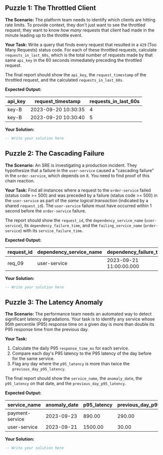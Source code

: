 ## Puzzle 1: The Throttled Client

**The Scenario:** The platform team needs to identify which clients are hitting rate limits. To provide context, they don't just want to see the throttled request; they want to know *how many* requests that client had made in the minute leading up to the throttle event.

**Your Task:** Write a query that finds every request that resulted in a `429` (Too Many Requests) status code. For each of these throttled requests, calculate `requests_in_last_60s`, which is the total number of requests made by that same `api_key` in the 60 seconds immediately preceding the throttled request.

The final report should show the `api_key`, the `request_timestamp` of the throttled request, and the calculated `requests_in_last_60s`.

**Expected Output:**

| api_key | request_timestamp   | requests_in_last_60s |
| ------- | ------------------- | -------------------- |
| key-B   | 2023-09-20 10:30:35 | 4                    |
| key-B   | 2023-09-20 10:30:40 | 5                    |

**Your Solution:**

```sql
-- Write your solution here
```

## Puzzle 2: The Cascading Failure

**The Scenario:** An SRE is investigating a production incident. They hypothesize that a failure in the `user-service` caused a "cascading failure" in the `order-service`, which depends on it. You need to find proof of this chain reaction.

**Your Task:** Find all instances where a request to the `order-service` failed (status code >= 500) and was preceded by a failure (status code >= 500) in the `user-service` as part of the *same logical transaction* (indicated by a shared `request_id`). The `user-service` failure must have occurred within 1 second before the `order-service` failure.

The report should show the `request_id`, the `dependency_service_name` (`user-service`), its `dependency_failure_time`, and the `failing_service_name` (`order-service`) with its `service_failure_time`.

**Expected Output:**

| **request_id** | **dependency_service_name** | **dependency_failure_time** | **failing_service_name** | **service_failure_time** |
| -------------------- | --------------------------------- | --------------------------------- | ------------------------------ | ------------------------------ |
| req_09               | user-service                      | 2023-09-21 11:00:00.000           | order-service                  | 2023-09-21 11:00:00.500        |

**Your Solution:**

```sql
-- Write your solution here
```

## Puzzle 3: The Latency Anomaly

**The Scenario:** The performance team needs an automated way to detect significant latency degradations. Your task is to identify any service whose 95th percentile (P95) response time on a given day is more than double its P95 response time from the previous day.

**Your Task:**

1. Calculate the daily P95 `response_time_ms` for each service.
2. Compare each day's P95 latency to the P95 latency of the day before for the same service.
3. Flag any day where the `p95_latency` is more than twice the `previous_day_p95_latency`.

The final report should show the `service_name`, the `anomaly_date`, the `p95_latency` on that date, and the `previous_day_p95_latency`.

**Expected Output:**

| **service_name** | **anomaly_date** | **p95_latency** | **previous_day_p95_latency** |
| ---------------------- | ---------------------- | --------------------- | ---------------------------------- |
| payment-service        | 2023-09-23             | 890.00                | 290.00                             |
| user-service           | 2023-09-21             | 1500.00               |  30.00                             |


**Your Solution:**

```sql
-- Write your solution here
```
